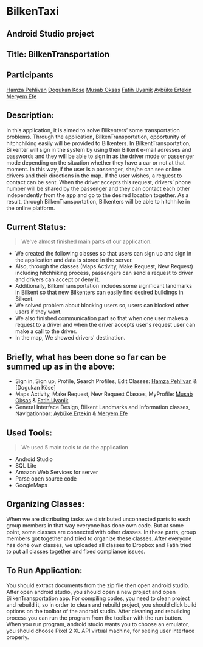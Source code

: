 # BilkenTaxi
## Android Studio project

## Title: BilkenTransportation

## Participants
[Hamza Pehlivan](https://github.com/hamzapehlivan) 
[Dogukan Köse](https://github.com/kandogu)
[Musab Oksas](https://github.com/mmoksas68)
[Fatih Uyanik](https://github.com/FatihSevbanUyanik)
[Aybüke Ertekin](https://github.com/aybukeertekin)
[Meryem Efe](https://github.com/meryemefe)


## Description: 
In this application, it is aimed to solve Bilkenters’ some transportation problems.
Through the application, BilkenTransportation, opportunity of hitchchiking easily will be provided to Bilkenters.
In BilkentTransportation, Bilkenter will sign in the system by using their Bilkent e-mail adresses and passwords and they will be able to sign in as the driver mode or passenger mode depending on the situation whether they have a car or not at that moment.
In this way, if the user is a passenger, she/he can see online drivers and their directions in the map.
If the user wishes, a request to contact can be sent.
When the driver accepts this request, drivers’ phone number will be shared by the passenger and they can contact each other independently
from the app and go to the desired location together.
As a result, through BilkenTransportation, Bilkenters will be able to hitchhike in the online platform.

## Current Status:
> We've almost finished main parts of our application.
- We created the following classes so that users can sign up and sign in the application and data is stored in the server.
- Also, through the classes (Maps Activity, Make Request, New Request) including hitchhiking process, passengers can send a request to driver and drivers can accept or deny it.
- Additionally, BilkenTransportation includes some significant landmarks in Bilkent so that new Bilkenters can easily find desired buildings in Bilkent.
- We solved problem about blocking users so, users can blocked other users if they want.
- We also finished communication part so that when one user makes a request to  a driver and  when the driver accepts user's request user can make a call to the driver.
- In the map, We showed drivers' destination.



## Briefly, what has been done so far can be summed up as in the above:
* Sign in, Sign up, Profile, Search Profiles, Edit Classes: [Hamza Pehlivan](https://github.com/hamzapehlivan) & [Dogukan Köse] 
* Maps Activity, Make Request, New Request Classes, MyProfile: [Musab Oksas](https://github.com/mmoksas68) & [Fatih Uyanik](https://github.com/FatihSevbanUyanik)
* General Interface Design, Bilkent Landmarks and Information classes, Navigationbar: [Aybüke Ertekin](https://github.com/aybukeertekin) & [Meryem Efe](https://github.com/meryemefe)

## Used Tools:
> We used 5 main tools to do the application
- Android Studio
- SQL Lite
- Amazon Web Services for server
- Parse open source code
- GoogleMaps 

## Organizing Classes:
When we are distributing tasks we distributed unconnected parts to each group members in that way everyone has done own code. 
But at some point, some classes are connected with other classes. 
In these parts, group members got together and tried to organize these classes. 
After everyone has done own classes, we uploaded all classes to Dropbox and Fatih tried to put all classes together and fixed compliance issues. 

## To Run Application:
You should extract documents from the zip file then open android studio. 
After open android studio, you should open a new project and open BilkenTransportation app. 
For compiling codes, you need to clean project and rebuild it, so in order to clean and rebuild project, you should click build options on the toolbar of the android studio. 
After cleaning and rebuilding process you can run the program from the toolbar with the run button.
When you run program, android studio wants you to choose an emulator, you should choose Pixel 2 XL API virtual machine, for seeing user interface properly.
